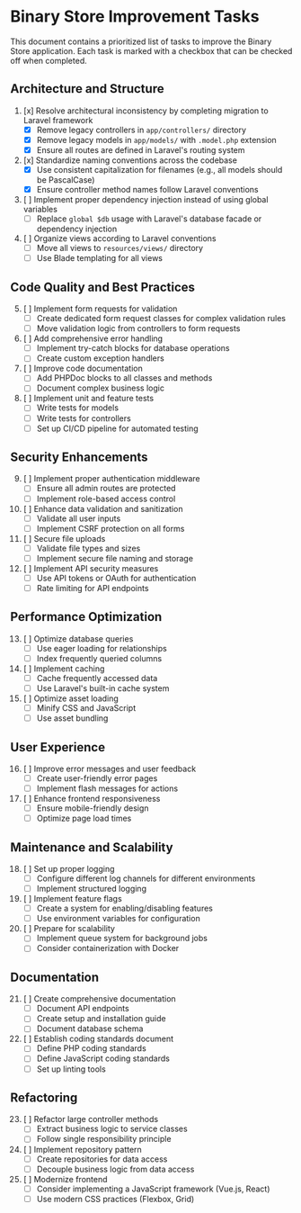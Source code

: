 # Binary Store Improvement Tasks

This document contains a prioritized list of tasks to improve the Binary Store application. Each task is marked with a checkbox that can be checked off when completed.

## Architecture and Structure

1. [x] Resolve architectural inconsistency by completing migration to Laravel framework
   - [x] Remove legacy controllers in `app/controllers/` directory
   - [x] Remove legacy models in `app/models/` with `.model.php` extension
   - [x] Ensure all routes are defined in Laravel's routing system

2. [x] Standardize naming conventions across the codebase
   - [x] Use consistent capitalization for filenames (e.g., all models should be PascalCase)
   - [x] Ensure controller method names follow Laravel conventions

3. [ ] Implement proper dependency injection instead of using global variables
   - [ ] Replace `global $db` usage with Laravel's database facade or dependency injection

4. [ ] Organize views according to Laravel conventions
   - [ ] Move all views to `resources/views/` directory
   - [ ] Use Blade templating for all views

## Code Quality and Best Practices

5. [ ] Implement form requests for validation
   - [ ] Create dedicated form request classes for complex validation rules
   - [ ] Move validation logic from controllers to form requests

6. [ ] Add comprehensive error handling
   - [ ] Implement try-catch blocks for database operations
   - [ ] Create custom exception handlers

7. [ ] Improve code documentation
   - [ ] Add PHPDoc blocks to all classes and methods
   - [ ] Document complex business logic

8. [ ] Implement unit and feature tests
   - [ ] Write tests for models
   - [ ] Write tests for controllers
   - [ ] Set up CI/CD pipeline for automated testing

## Security Enhancements

9. [ ] Implement proper authentication middleware
   - [ ] Ensure all admin routes are protected
   - [ ] Implement role-based access control

10. [ ] Enhance data validation and sanitization
    - [ ] Validate all user inputs
    - [ ] Implement CSRF protection on all forms

11. [ ] Secure file uploads
    - [ ] Validate file types and sizes
    - [ ] Implement secure file naming and storage

12. [ ] Implement API security measures
    - [ ] Use API tokens or OAuth for authentication
    - [ ] Rate limiting for API endpoints

## Performance Optimization

13. [ ] Optimize database queries
    - [ ] Use eager loading for relationships
    - [ ] Index frequently queried columns

14. [ ] Implement caching
    - [ ] Cache frequently accessed data
    - [ ] Use Laravel's built-in cache system

15. [ ] Optimize asset loading
    - [ ] Minify CSS and JavaScript
    - [ ] Use asset bundling

## User Experience

16. [ ] Improve error messages and user feedback
    - [ ] Create user-friendly error pages
    - [ ] Implement flash messages for actions

17. [ ] Enhance frontend responsiveness
    - [ ] Ensure mobile-friendly design
    - [ ] Optimize page load times

## Maintenance and Scalability

18. [ ] Set up proper logging
    - [ ] Configure different log channels for different environments
    - [ ] Implement structured logging

19. [ ] Implement feature flags
    - [ ] Create a system for enabling/disabling features
    - [ ] Use environment variables for configuration

20. [ ] Prepare for scalability
    - [ ] Implement queue system for background jobs
    - [ ] Consider containerization with Docker

## Documentation

21. [ ] Create comprehensive documentation
    - [ ] Document API endpoints
    - [ ] Create setup and installation guide
    - [ ] Document database schema

22. [ ] Establish coding standards document
    - [ ] Define PHP coding standards
    - [ ] Define JavaScript coding standards
    - [ ] Set up linting tools

## Refactoring

23. [ ] Refactor large controller methods
    - [ ] Extract business logic to service classes
    - [ ] Follow single responsibility principle

24. [ ] Implement repository pattern
    - [ ] Create repositories for data access
    - [ ] Decouple business logic from data access

25. [ ] Modernize frontend
    - [ ] Consider implementing a JavaScript framework (Vue.js, React)
    - [ ] Use modern CSS practices (Flexbox, Grid)
